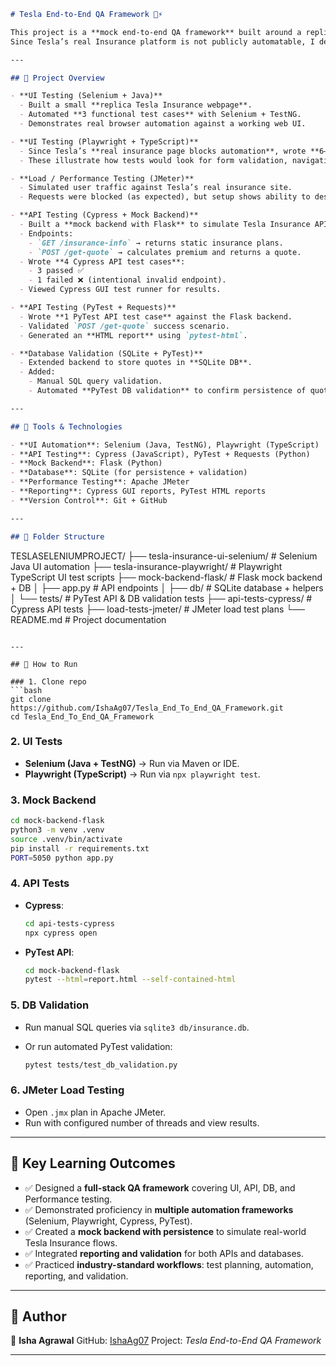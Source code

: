 
```markdown
# Tesla End-to-End QA Framework 🚗⚡

This project is a **mock end-to-end QA framework** built around a replica of the Tesla Insurance flow.  
Since Tesla’s real Insurance platform is not publicly automatable, I designed a **demo project** that mirrors how QA engineers at Tesla would validate **UI, API, DB, and Performance layers** using modern automation tools.

---

## 🔹 Project Overview

- **UI Testing (Selenium + Java)**
  - Built a small **replica Tesla Insurance webpage**.
  - Automated **3 functional test cases** with Selenium + TestNG.
  - Demonstrates real browser automation against a working web UI.

- **UI Testing (Playwright + TypeScript)**
  - Since Tesla’s **real insurance page blocks automation**, wrote **6–7 test cases** in Playwright TypeScript.
  - These illustrate how tests would look for form validation, navigation, and user flows.

- **Load / Performance Testing (JMeter)**
  - Simulated user traffic against Tesla’s real insurance site.
  - Requests were blocked (as expected), but setup shows ability to design and execute load test plans.

- **API Testing (Cypress + Mock Backend)**
  - Built a **mock backend with Flask** to simulate Tesla Insurance APIs.
  - Endpoints:
    - `GET /insurance-info` → returns static insurance plans.
    - `POST /get-quote` → calculates premium and returns a quote.
  - Wrote **4 Cypress API test cases**:
    - 3 passed ✅
    - 1 failed ❌ (intentional invalid endpoint).
  - Viewed Cypress GUI test runner for results.

- **API Testing (PyTest + Requests)**
  - Wrote **1 PyTest API test case** against the Flask backend.
  - Validated `POST /get-quote` success scenario.
  - Generated an **HTML report** using `pytest-html`.

- **Database Validation (SQLite + PyTest)**
  - Extended backend to store quotes in **SQLite DB**.
  - Added:
    - Manual SQL query validation.
    - Automated **PyTest DB validation** to confirm persistence of quote data.

---

## 🔹 Tools & Technologies

- **UI Automation**: Selenium (Java, TestNG), Playwright (TypeScript)
- **API Testing**: Cypress (JavaScript), PyTest + Requests (Python)
- **Mock Backend**: Flask (Python)
- **Database**: SQLite (for persistence + validation)
- **Performance Testing**: Apache JMeter
- **Reporting**: Cypress GUI reports, PyTest HTML reports
- **Version Control**: Git + GitHub

---

## 🔹 Folder Structure

```

TESLASELENIUMPROJECT/
├── tesla-insurance-ui-selenium/      # Selenium Java UI automation
├── tesla-insurance-playwright/       # Playwright TypeScript UI test scripts
├── mock-backend-flask/               # Flask mock backend + DB
│   ├── app.py                        # API endpoints
│   ├── db/                           # SQLite database + helpers
│   └── tests/                        # PyTest API & DB validation tests
├── api-tests-cypress/                # Cypress API tests
├── load-tests-jmeter/                # JMeter load test plans
└── README.md                         # Project documentation

````

---

## 🔹 How to Run

### 1. Clone repo
```bash
git clone https://github.com/IshaAg07/Tesla_End_To_End_QA_Framework.git
cd Tesla_End_To_End_QA_Framework
````

### 2. UI Tests

* **Selenium (Java + TestNG)** → Run via Maven or IDE.
* **Playwright (TypeScript)** → Run via `npx playwright test`.

### 3. Mock Backend

```bash
cd mock-backend-flask
python3 -m venv .venv
source .venv/bin/activate
pip install -r requirements.txt
PORT=5050 python app.py
```

### 4. API Tests

* **Cypress**:

  ```bash
  cd api-tests-cypress
  npx cypress open
  ```
* **PyTest API**:

  ```bash
  cd mock-backend-flask
  pytest --html=report.html --self-contained-html
  ```

### 5. DB Validation

* Run manual SQL queries via `sqlite3 db/insurance.db`.
* Or run automated PyTest validation:

  ```bash
  pytest tests/test_db_validation.py
  ```

### 6. JMeter Load Testing

* Open `.jmx` plan in Apache JMeter.
* Run with configured number of threads and view results.

---

## 🔹 Key Learning Outcomes

* ✅ Designed a **full-stack QA framework** covering UI, API, DB, and Performance testing.
* ✅ Demonstrated proficiency in **multiple automation frameworks** (Selenium, Playwright, Cypress, PyTest).
* ✅ Created a **mock backend with persistence** to simulate real-world Tesla Insurance flows.
* ✅ Integrated **reporting and validation** for both APIs and databases.
* ✅ Practiced **industry-standard workflows**: test planning, automation, reporting, and validation.

---

## 🔹 Author

👤 **Isha Agrawal**
GitHub: [IshaAg07](https://github.com/IshaAg07)
Project: *Tesla End-to-End QA Framework*

---

